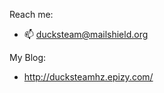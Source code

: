 
Reach me:
- 📫 ducksteam@mailshield.org

My Blog:
- http://ducksteamhz.epizy.com/
<!---
ducksteam33/ducksteam33 is a ✨ special ✨ repository because its `README.md` (this file) appears on your GitHub profile.
You can click the Preview link to take a look at your changes.
--->
